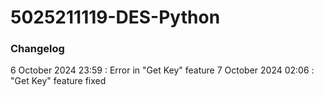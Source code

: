 # 5025211119-DES-Python
### Changelog
6 October 2024 23:59 : Error in "Get Key" feature
7 October 2024 02:06 : "Get Key" feature fixed
